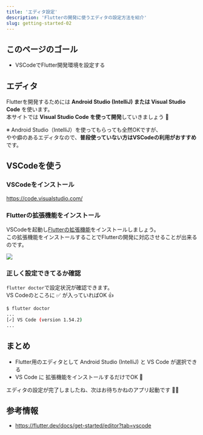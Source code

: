 ```yaml
---
title: 'エディタ設定'
description: 'Flutterの開発に使うエディタの設定方法を紹介'
slug: getting-started-02
---
```


## このページのゴール

- VSCodeでFlutter開発環境を設定する


## エディタ

Flutterを開発するためには **Android Studio (IntelliJ) または Visual Studio Code** を使います。  
本サイトでは **Visual Studio Code を使って開発**していきましょう 💪

※ Android Studio（IntelliJ）を使ってもらっても全然OKですが、  
やや癖のあるエディタなので、**普段使っていない方はVSCodeの利用がおすすめ**です。


## VSCodeを使う

### VSCodeをインストール

<a
    className="btn-link"
    href="https://code.visualstudio.com/">
    https://code.visualstudio.com/
</a>



### Flutterの拡張機能をインストール

VSCodeを起動し[Flutterの拡張機能](https://marketplace.visualstudio.com/items?itemName=Dart-Code.flutter)をインストールしましょう。  
この拡張機能をインストールすることでFlutterの開発に対応させることが出来るのです。

![](/images/vscode-install-flutter-extention.png)

### 正しく設定できてるか確認

`flutter doctor`で設定状況が確認できます。  
VS Codeのところに ✅ が入っていればOK 👍

```bash
$ flutter doctor
...
[✓] VS Code (version 1.54.2)
...
```


## まとめ

- Flutter用のエディタとして Android Studio (IntelliJ) と VS Code が選択できる
- VS Code に 拡張機能をインストールするだけでOK 🚀

エディタの設定が完了しましたね、次はお待ちかねのアプリ起動です 🚀🤩


## 参考情報

- https://flutter.dev/docs/get-started/editor?tab=vscode
